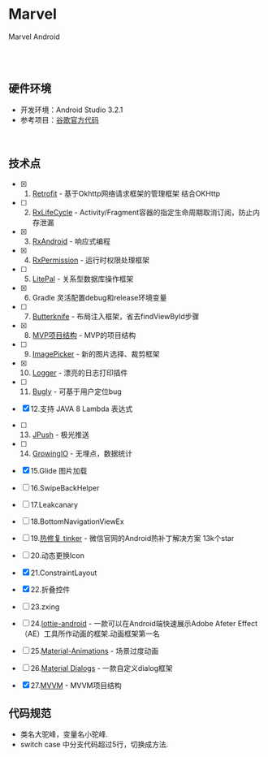 
# Marvel
Marvel Android

<br/><br/>

## 硬件环境

- 开发环境：Android Studio 3.2.1
- 参考项目：[谷歌官方代码](https://github.com/googlesamples)

<br/>

## 技术点

- [x] 1. [Retrofit](http://square.github.io/retrofit/) - 基于Okhttp网络请求框架的管理框架 结合OKHttp
- [ ] 2. [RxLifeCycle](https://github.com/trello/RxLifecycle) - Activity/Fragment容器的指定生命周期取消订阅，防止内存泄漏
- [x] 3. [RxAndroid](https://github.com/ReactiveX/RxAndroid) - 响应式编程
- [x] 4. [RxPermission](https://github.com/tbruyelle/RxPermissions) - 运行时权限处理框架
- [ ] 5. [LitePal](https://github.com/LitePalFramework/LitePal) - 关系型数据库操作框架
- [x] 6. Gradle 灵活配置debug和release环境变量
- [ ] 7. [Butterknife](https://github.com/JakeWharton/butterknife) - 布局注入框架，省去findViewById步骤
- [x] 8. [MVP项目结构](https://github.com/googlesamples/android-architecture/tree/todo-mvp/) - MVP的项目结构
- [ ] 9. [ImagePicker](https://github.com/jeasonlzy/ImagePicker) - 新的图片选择、裁剪框架
- [x] 10. [Logger](https://github.com/orhanobut/logger) - 漂亮的日志打印插件
- [ ] 11. [Bugly](https://bugly.qq.com/v2/) - 可基于用户定位bug
- [x] 12.支持 JAVA 8 Lambda 表达式
- [ ] 13. [JPush](https://www.jiguang.cn/) - 极光推送
- [ ] 14. [GrowingIO](https://docs.growingio.com/docs/sdk-integration/android-sdk/) - 无埋点，数据统计
- [x] 15.Glide 图片加载
- [ ] 16.SwipeBackHelper
- [ ] 17.Leakcanary
- [ ] 18.BottomNavigationViewEx
- [ ] 19.[热修复 tinker](https://github.com/Tencent/tinker) - 微信官网的Android热补丁解决方案 13k个star
- [ ] 20.动态更换Icon
- [x] 21.ConstraintLayout
- [x] 22.折叠控件
- [ ] 23.zxing
- [ ] 24.[lottie-android](https://github.com/airbnb/lottie-android) - 一款可以在Android端快速展示Adobe Afeter Effect（AE）工具所作动画的框架.动画框架第一名
- [ ] 25.[Material-Animations](https://github.com/lgvalle/Material-Animations) - 场景过度动画
- [ ] 26.[Material Dialogs](https://github.com/afollestad/material-dialogs) - 一款自定义dialog框架
- [x] 27.[MVVM](https://github.com/googlesamples/android-architecture-components/tree/master/BasicSample) - MVVM项目结构


## 代码规范

- 类名大驼峰，变量名小驼峰.
- switch case 中分支代码超过5行，切换成方法.
